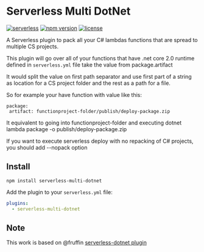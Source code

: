 # Serverless Multi DotNet

[![serverless](http://public.serverless.com/badges/v3.svg)](http://www.serverless.com)
[![npm version](https://badge.fury.io/js/serverless-multi-dotnet.svg)](https://badge.fury.io/js/serverless-multi-dotnet)
[![license](https://img.shields.io/npm/l/serverless-multi-dotnet.svg)](https://www.npmjs.com/package/serverless-multi-dotnet)

A Serverless plugin to pack all your C# lambdas functions that are spread to multiple CS projects.

This plugin will go over all of your functions that have .net core 2.0 runtime defined in `serverless.yml` file take the value from package.artifact 

It would split the value on first path separator and use first part of a string as location for a CS project folder and the rest as a path for a file. 

So for example your have function with value like this:

```
package:
 artifact: functionproject-folder/publish/deploy-package.zip
```
It equivalent to going into functionproject-folder and executing dotnet lambda package -o publish/deploy-package.zip

If you want to execute serverless deploy with no repacking of C# projects, you should add --nopack option

## Install

```
npm install serverless-multi-dotnet
```

Add the plugin to your `serverless.yml` file:

```yaml
plugins:
  - serverless-multi-dotnet
```

## Note
This work is based on @fruffin [serverless-dotnet plugin](https://github.com/fruffin/serverless-dotnet)

